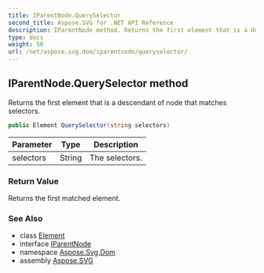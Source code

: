 ```yaml
---
title: IParentNode.QuerySelector
second_title: Aspose.SVG for .NET API Reference
description: IParentNode method. Returns the first element that is a descendant of node that matches selectors
type: docs
weight: 50
url: /net/aspose.svg.dom/iparentnode/queryselector/
---
```

## IParentNode.QuerySelector method

Returns the first element that is a descendant of node that matches selectors.

```csharp
public Element QuerySelector(string selectors)
```

| Parameter | Type | Description |
| --- | --- | --- |
| selectors | String | The selectors. |

### Return Value

Returns the first matched element.

### See Also

* class [Element](../../element/)
* interface [IParentNode](../)
* namespace [Aspose.Svg.Dom](../../../aspose.svg.dom/)
* assembly [Aspose.SVG](../../../)

